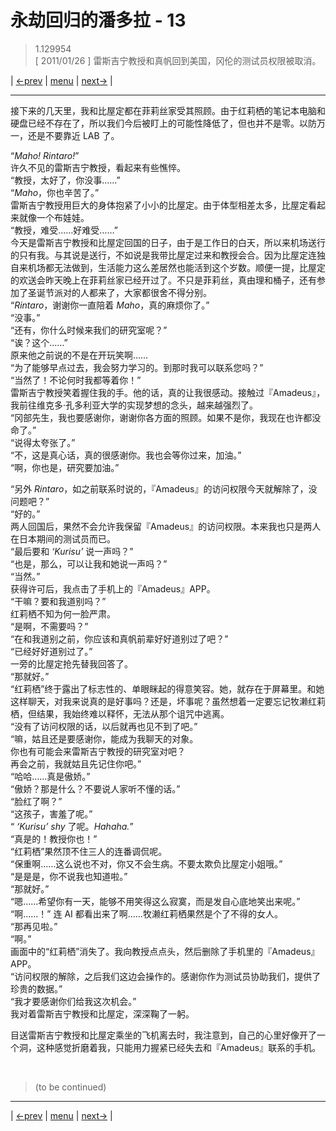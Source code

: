 # 永劫回归的潘多拉 - 13
> 1.129954  
> [ 2011/01/26 ] 雷斯吉宁教授和真帆回到美国，冈伦的测试员权限被取消。  

| [←prev](./0143) | [menu](../) | [next→](./0145) |

---

接下来的几天里，我和比屋定都在菲莉丝家受其照顾。由于红莉栖的笔记本电脑和硬盘已经不存在了，所以我们今后被盯上的可能性降低了，但也并不是零。以防万一，还是不要靠近 LAB 了。  

“*Maho! Rintaro!*”  
许久不见的雷斯吉宁教授，看起来有些憔悴。  
“教授，太好了，你没事……”  
“*Maho*，你也辛苦了。”  
雷斯吉宁教授用巨大的身体抱紧了小小的比屋定。由于体型相差太多，比屋定看起来就像一个布娃娃。  
“教授，难受……好难受……”  
今天是雷斯吉宁教授和比屋定回国的日子，由于是工作日的白天，所以来机场送行的只有我。与其说是送行，不如说是我带比屋定过来和教授会合。因为比屋定连独自来机场都无法做到，生活能力这么差居然也能活到这个岁数。顺便一提，比屋定的欢送会昨天晚上在菲莉丝家已经开过了。不只是菲莉丝，真由理和桶子，还有参加了圣诞节派对的人都来了，大家都很舍不得分别。  
“*Rintaro*，谢谢你一直陪着 *Maho*，真的麻烦你了。”  
“没事。”  
“还有，你什么时候来我们的研究室呢？”  
“诶？这个……”  
原来他之前说的不是在开玩笑啊……  
“为了能够早点过去，我会努力学习的。到那时我可以联系您吗？”  
“当然了！不论何时我都等着你！”  
雷斯吉宁教授笑着握住我的手。他的话，真的让我很感动。接触过『Amadeus』，我前往维克多·孔多利亚大学的实现梦想的念头，越来越强烈了。  
“冈部先生，我也要感谢你，谢谢你各方面的照顾。如果不是你，我现在也许都没命了。”  
“说得太夸张了。”  
“不，这是真心话，真的很感谢你。我也会等你过来，加油。”  
“啊，你也是，研究要加油。”  

“另外 *Rintaro*，如之前联系时说的，『Amadeus』的访问权限今天就解除了，没问题吧？”  
“好的。”  
两人回国后，果然不会允许我保留『Amadeus』的访问权限。本来我也只是两人在日本期间的测试员而已。  
“最后要和 *‘Kurisu’* 说一声吗？”  
“也是，那么，可以让我和她说一声吗？”  
“当然。”  
获得许可后，我点击了手机上的『Amadeus』APP。  
“干嘛？要和我道别吗？”  
红莉栖不知为何一脸严肃。  
“是啊，不需要吗？”  
“在和我道别之前，你应该和真帆前辈好好道别过了吧？”  
“已经好好道别过了。”  
一旁的比屋定抢先替我回答了。  
“那就好。”  
“红莉栖”终于露出了标志性的、单眼眯起的得意笑容。她，就存在于屏幕里。和她这样聊天，对我来说真的是好事吗？还是，坏事呢？虽然想着一定要忘记牧濑红莉栖，但结果，我始终难以释怀，无法从那个诅咒中逃离。  
“没有了访问权限的话，以后就再也见不到了吧。”  
“嘛，姑且还是要感谢你，能成为我聊天的对象。  
 你也有可能会来雷斯吉宁教授的研究室对吧？  
 再会之前，我就姑且先记住你吧。”  
“哈哈……真是傲娇。”  
“傲娇？那是什么？不要说人家听不懂的话。”  
“脸红了啊？”  
“这孩子，害羞了呢。”  
“ *‘Kurisu’ shy* 了呢。*Hahaha.*”  
“真是的！教授你也！”  
“红莉栖”果然顶不住三人的连番调侃呢。  
“保重啊……这么说也不对，你又不会生病。不要太欺负比屋定小姐哦。”  
“是是是，你不说我也知道啦。”  
“那就好。”  
“嗯……希望你有一天，能够不用笑得这么寂寞，而是发自心底地笑出来呢。”  
“啊……！”
连 AI 都看出来了啊……牧濑红莉栖果然是个了不得的女人。  
“那再见啦。”  
“啊。”  
画面中的“红莉栖”消失了。我向教授点点头，然后删除了手机里的『Amadeus』APP。  
“访问权限的解除，之后我们这边会操作的。感谢你作为测试员协助我们，提供了珍贵的数据。”  
“我才要感谢你们给我这次机会。”  
我对着雷斯吉宁教授和比屋定，深深鞠了一躬。  

目送雷斯吉宁教授和比屋定乘坐的飞机离去时，我注意到，自己的心里好像开了一个洞，这种感觉折磨着我，只能用力握紧已经失去和『Amadeus』联系的手机。  


<br/>

> (to be continued)

---

| [←prev](./0143) | [menu](../) | [next→](./0145) |
